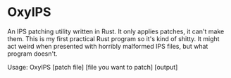 # OxyIPS
An IPS patching utility written in Rust. It only applies patches, it can't make them.
This is my first practical Rust program so it's kind of shitty.
It might act weird when presented with horribly malformed IPS files, but what program doesn't.

Usage: OxyIPS [patch file] [file you want to patch] [output]
